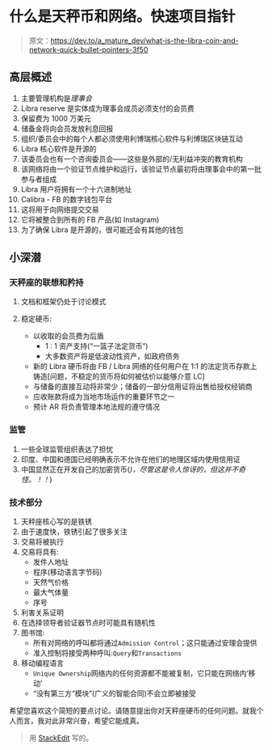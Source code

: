 # 什么是天秤币和网络。快速项目指针

> 原文：<https://dev.to/a_mature_dev/what-is-the-libra-coin-and-network-quick-bullet-pointers-3f50>

## 高层概述

1.  主要管理机构是*理事会*
2.  Libra reserve 是实体成为理事会成员必须支付的会员费
3.  保留费为 1000 万美元
4.  储备金将向会员发放利息回报
5.  组织/委员会中的每个人都必须使用利博瑞核心软件与利博瑞区块链互动
6.  Libra 核心软件是开源的
7.  该委员会也有一个咨询委员会——这些是外部的/无利益冲突的教育机构
8.  该网络将由一个验证节点维护和运行，该验证节点最初将由理事会中的第一批参与者组成
9.  Libra 用户将拥有一个十六进制地址
10.  Calibra - FB 的数字钱包平台
11.  这将用于向网络提交交易
12.  它将被整合到所有的 FB 产品(如 Instagram)
13.  为了确保 Libra 是开源的，很可能还会有其他的钱包

## 小深潜

### 天秤座的联想和矜持

1.  文档和框架仍处于讨论模式
2.  稳定硬币:

    *   以收取的会员费为后盾
        *   1 : 1 资产支持(“一篮子法定货币”)
        *   大多数资产将是低波动性资产，如政府债务
    *   新的 Libra 硬币将由 FB / Libra 网络的任何用户在 1:1 的法定货币存款上铸造[问题，不稳定的货币将如何被估价以能够介意 LC]
    *   与储备的直接互动将非常少；储备的一部分信用证将出售给授权经销商
    *   应收账款将成为当地市场运作的重要环节之一
    *   预计 AR 将负责管理本地法规的遵守情况

### 监管

1.  一些全球监管组织表达了担忧
2.  印度、中国和德国已经明确表示不允许在他们的地理区域内使用信用证
3.  中国显然正在开发自己的加密货币(*)，尽管这是令人惊讶的，但这并不奇怪。！！*)

### 技术部分

1.  天秤座核心写的是铁锈
2.  由于速度快，铁锈引起了很多关注
3.  交易将被执行
4.  交易将具有:
    *   发件人地址
    *   程序(移动语言字节码)
    *   天然气价格
    *   最大气体量
    *   序号
5.  利害关系证明
6.  在选择领导者验证器节点时可能具有随机性
7.  图书馆:
    *   所有对网络的呼叫都将通过`Admission Control`；这只能通过安理会提供
    *   准入控制将接受两种呼叫:`Query`和`Transactions`
8.  移动编程语言
    *   `Unique Ownership`网络内的任何资源都不能被复制，它只能在网络内‘移动’
    *   “没有第三方“模块”(广义的智能合同)不会立即被接受

希望您喜欢这个简短的要点讨论。请随意提出你对天秤座硬币的任何问题。就我个人而言，我对此非常兴奋，希望它能成真。

> 用 [StackEdit](https://stackedit.io/) 写的。